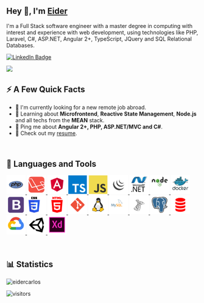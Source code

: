 <h2>Hey 👋, I'm <a href="#">Eider</a></h2>
<p>I'm a Full Stack software engineer with a master degree in computing with interest and experience with web development, using technologies like PHP, Laravel, C#, ASP.NET, Angular 2+, TypeScript, JQuery and SQL Relational Databases.

<a href="https://www.linkedin.com/in/eider-carlos-44445245/"><img src="https://img.shields.io/badge/-@eidercarlos-0077B5?style=flat-square&amp;labelColor=0077B5&amp;logo=LinkedIn&amp;link=https://www.linkedin.com/in/eider-carlos-44445245/" alt="LinkedIn Badge"></a></p>
<p>
<img src="https://media1.giphy.com/media/13HgwGsXF0aiGY/giphy.gif" />
</p>
<h2>⚡️ A Few Quick Facts</h2>
<ul>
<li>🔭 I'm currently looking for a new remote job abroad.</li>
<li>🧐 Learning about <strong>Microfrontend</strong>, <strong>Reactive State Management</strong>, <strong>Node.js</strong> and all techs from the <strong>MEAN</strong> stack.</li>
<li>💬 Ping me about <strong>Angular 2+, PHP, ASP.NET/MVC and C#</strong>.</li>
<li>📙 Check out my <a href="https://docs.google.com/document/d/1gJ97rpp1FhcIj5kTwS02VVv2OBuSyvpE4uGOVC_RHhY/edit?usp=sharing">resume</a>.
</ul>
&nbsp;

## 🧰 Languages and Tools
<p align="left">
<a href="https://www.php.net/" rel="nofollow"> 
    <img src="icons/php-svgrepo-com.svg" alt="PHP" width="50" height="50" />
</a>
<a href="https://laravel.com/" rel="nofollow"> 
    <img src="icons/laravel-logo-svgrepo-com.svg" alt="laravel" width="50" height="50">
</a>
<a href="https://angular.io/" rel="nofollow">
    <img  src="icons/angular-svgrepo-com.svg" alt="Angular2+" width="50" height="50" />
</a>
<a href="https://www.typescriptlang.org/" rel="nofollow">
    <img src="https://raw.githubusercontent.com/devicons/devicon/master/icons/typescript/typescript-original.svg" alt="typescript" width="50" height="50" />
</a>
<a href="https://www.javascript.com/" rel="nofollow">    
    <img src="https://raw.githubusercontent.com/devicons/devicon/master/icons/javascript/javascript-original.svg" alt="javascript" width="50" height="50" />
</a>
<a href="https://jquery.com/" rel="nofollow">    
    <img src="icons/jquery-svgrepo-com.svg" alt="jquery" width="50" height="50" />
</a>
<a href="https://dotnet.microsoft.com/" rel="nofollow"> 
    <img src="icons/dotnet-svgrepo-com.svg" alt=".NET" width="50" height="50" />
</a>
<a href="https://nodejs.org/" rel="nofollow"> 
    <img  src="icons/nodejs-svgrepo-com.svg" alt="nodejs" width="50" height="50" />
</a>
<a href="https://www.docker.com/" rel="nofollow">
    <img src="icons/docker-logo-svgrepo-com.svg" alt="Docker" width="50" height="50" />
</a>
<a href="https://getbootstrap.com" rel="nofollow"> 
    <img src="icons/bootstrap-svgrepo-com.svg" alt="bootstrap" width="50" height="50" > 
</a>
<a href="https://www.w3schools.com/css/" rel="nofollow">
    <img src="icons/css-3-svgrepo-com.svg" alt="css3" width="50" height="50" />
</a>
<a href="https://www.w3schools.com/html/" rel="nofollow">
    <img src="icons/html5-01-svgrepo-com.svg" alt="html5" width="50" height="50" >
</a>
<a href="https://git-scm.com/" rel="nofollow">
    <img src="icons/git-svgrepo-com.svg" alt="git" width="50" height="50" data-canonical-src="https://www.vectorlogo.zone/logos/git-scm/git-scm-icon.svg" >
</a>
<a href="https://www.linux.org/" rel="nofollow">
    <img src="icons/linux-svgrepo-com.svg" alt="linux" width="50" height="50">
</a>
<a href="https://www.mysql.com/" rel="nofollow"> 
    <img src="icons/mysql-logo-svgrepo-com.svg" alt="mysql" width="50" height="50" />
</a>
<a href="https://www.microsoft.com/en-us/sql-server" rel="nofollow">
    <img src="icons/msql-server-svgrepo-com.svg" alt="mssql" width="50" height="50" data-canonical-src="https://www.svgrepo.com/show/303229/microsoft-sql-server-logo.svg" >
</a>
<a href="https://www.postgresql.org/" rel="nofollow">
    <img src="icons/postgresql-svgrepo-com.svg" alt="postgresql" width="50" height="50">
</a>
<a href="https://www.oracle.com/br/database/technologies/appdev/plsql.html" rel="nofollow">
    <img src="icons/plsql-svgrepo-com.svg" alt="plsql" width="50" height="50">
</a>
<a href="https://cloud.google.com/" rel="nofollow">
    <img src="icons/google-cloud-svgrepo-com.svg    " alt="gcp" width="50" height="50" data-canonical-src="https://www.vectorlogo.zone/logos/google_cloud/google_cloud-icon.svg">
</a>
<a href="https://unity.com/" rel="nofollow">
    <img src="icons/unity-svgrepo-com.svg" alt="unity3d" width="50" height="50">
</a>
<a href="https://helpx.adobe.com/xd/get-started.html" rel="nofollow">
    <img src="icons/adobe-xd-logo-svgrepo-com.svg" alt="adobe-xd" width="50" height="50" >
</a>
</p>
&nbsp;

## 📊 Statistics
<p>
    <img src="https://github-readme-stats.vercel.app/api?username=eidercarlos&show_icons=true&count_private=true" alt="eidercarlos" />
</p>
<p>
    <img src="https://visitor-badge.glitch.me/badge?page_id=eidercarlos.eidercarlos" alt="visitors">
</p>